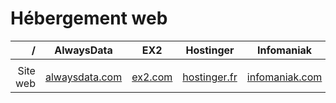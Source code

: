 # Hébergement web

|/|AlwaysData|EX2|Hostinger|Infomaniak|IONOS|o2switch|OVHcloud|PlanetHoster|
|--:|:--:|:--:|:--:|:--:|:--:|:--:|:--:|:--:|
||||||||||
|Site web|[alwaysdata.com](https://www.alwaysdata.com/fr)|[ex2.com](https://www.ex2.com)|[hostinger.fr](https://www.hostinger.fr)|[infomaniak.com](https://www.infomaniak.com/fr)|[ionos.fr](https://www.ionos.fr)|[o2switch.fr](https://www.o2switch.fr)|[ovhcloud.com](https://www.ovhcloud.com/fr)|[planethoster.com](https://www.planethoster.com/fr)|
